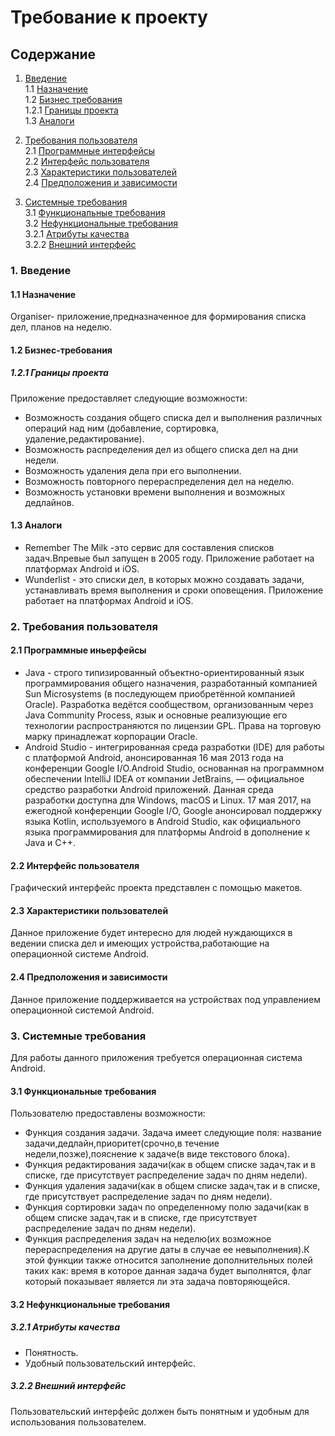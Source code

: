# Требование к проекту

## Содержание

1. [Введение](SRS.md#1-%D0%B2%D0%B2%D0%B5%D0%B4%D0%B5%D0%BD%D0%B8%D0%B5)  
1.1 [Назначение](SRS.md#11-%D0%BD%D0%B0%D0%B7%D0%BD%D0%B0%D1%87%D0%B5%D0%BD%D0%B8%D0%B5)  
1.2 [Бизнес требования](SRS.md#12-%D0%B1%D0%B8%D0%B7%D0%BD%D0%B5%D1%81-%D1%82%D1%80%D0%B5%D0%B1%D0%BE%D0%B2%D0%B0%D0%BD%D0%B8%D1%8F)  
1.2.1 [Границы проекта](SRS.md#121-%D0%B3%D1%80%D0%B0%D0%BD%D0%B8%D1%86%D1%8B-%D0%BF%D1%80%D0%BE%D0%B5%D0%BA%D1%82%D0%B0)  
1.3 [Аналоги](SRS.md#13-%D0%B0%D0%BD%D0%B0%D0%BB%D0%BE%D0%B3%D0%B8)  

2. [Требования пользователя](SRS.md#2-%D1%82%D1%80%D0%B5%D0%B1%D0%BE%D0%B2%D0%B0%D0%BD%D0%B8%D1%8F-%D0%BF%D0%BE%D0%BB%D1%8C%D0%B7%D0%BE%D0%B2%D0%B0%D1%82%D0%B5%D0%BB%D1%8F)  
2.1 [Программные интерфейсы](SRS.md#21-%D0%BF%D1%80%D0%BE%D0%B3%D1%80%D0%B0%D0%BC%D0%BC%D0%BD%D1%8B%D0%B5-%D0%B8%D0%BD%D1%8C%D0%B5%D1%80%D1%84%D0%B5%D0%B9%D1%81%D1%8B)  
2.2 [Интерфейс пользователя](SRS.md#22-%D0%B8%D0%BD%D1%82%D0%B5%D1%80%D1%84%D0%B5%D0%B9%D1%81-%D0%BF%D0%BE%D0%BB%D1%8C%D0%B7%D0%BE%D0%B2%D0%B0%D1%82%D0%B5%D0%BB%D1%8F)  
2.3 [Характеристики пользователей](SRS.md#23-%D1%85%D0%B0%D1%80%D0%B0%D0%BA%D1%82%D0%B5%D1%80%D0%B8%D1%81%D1%82%D0%B8%D0%BA%D0%B8-%D0%BF%D0%BE%D0%BB%D1%8C%D0%B7%D0%BE%D0%B2%D0%B0%D1%82%D0%B5%D0%BB%D0%B5%D0%B9)  
2.4 [Предположения и зависимости](SRS.md#24-%D0%BF%D1%80%D0%B5%D0%B4%D0%BF%D0%BE%D0%BB%D0%BE%D0%B6%D0%B5%D0%BD%D0%B8%D1%8F-%D0%B8-%D0%B7%D0%B0%D0%B2%D0%B8%D1%81%D0%B8%D0%BC%D0%BE%D1%81%D1%82%D0%B8)  

3. [Системные требования](SRS.md#3-%D1%81%D0%B8%D1%81%D1%82%D0%B5%D0%BC%D0%BD%D1%8B%D0%B5-%D1%82%D1%80%D0%B5%D0%B1%D0%BE%D0%B2%D0%B0%D0%BD%D0%B8%D1%8F)  
3.1 [Функциональные требования](SRS.md#31-%D1%84%D1%83%D0%BD%D0%BA%D1%86%D0%B8%D0%BE%D0%BD%D0%B0%D0%BB%D1%8C%D0%BD%D1%8B%D0%B5-%D1%82%D1%80%D0%B5%D0%B1%D0%BE%D0%B2%D0%B0%D0%BD%D0%B8%D1%8F)  
3.2 [Нефункциональные требования](SRS.md#32-%D0%BD%D0%B5%D1%84%D1%83%D0%BD%D0%BA%D1%86%D0%B8%D0%BE%D0%BD%D0%B0%D0%BB%D1%8C%D0%BD%D1%8B%D0%B5-%D1%82%D1%80%D0%B5%D0%B1%D0%BE%D0%B2%D0%B0%D0%BD%D0%B8%D1%8F)  
3.2.1 [Атрибуты качества](SRS.md#321-%D0%B0%D1%82%D1%80%D0%B8%D0%B1%D1%83%D1%82%D1%8B-%D0%BA%D0%B0%D1%87%D0%B5%D1%81%D1%82%D0%B2%D0%B0)  
3.2.2 [Внешний интерфейс](SRS.md#322-%D0%B2%D0%BD%D0%B5%D1%88%D0%BD%D0%B8%D0%B9-%D0%B8%D0%BD%D1%82%D0%B5%D1%80%D1%84%D0%B5%D0%B9%D1%81)  

### 1. Введение

#### 1.1 Назначение
Organiser- приложение,предназначенное для формирования списка дел, планов на неделю.

#### 1.2 Бизнес-требования

##### 1.2.1 Границы проекта

Приложение предоставляет следующие возможности:
* Возможность создания общего списка дел и выполнения различных операций над ним (добавление, сортировка, удаление,редактирование).
* Возможность распределения дел из общего списка дел на дни недели.
* Возможность удаления дела при его выполнении.
* Возможность повторного перераспределения дел на неделю.
* Возможность установки времени выполнения и возможных дедлайнов.

#### 1.3 Аналоги

* Remember The Milk -это сервис для составления списков задач.Впревые был запущен в 2005 году. Приложение работает на платформах Android и iOS.
* Wunderlist - это списки дел, в которых можно создавать задачи, устанавливать время выполнения и сроки оповещения. Приложение работает на платформах Android и iOS.

### 2. Требования пользователя

#### 2.1 Программные иньерфейсы

* Java - строго типизированный объектно-ориентированный язык программирования общего назначения, разработанный компанией Sun Microsystems (в последующем приобретённой компанией Oracle). Разработка ведётся сообществом, организованным через Java Community Process, язык и основные реализующие его технологии распространяются по лицензии GPL. Права на торговую марку принадлежат корпорации Oracle.
* Android Studio - интегрированная среда разработки (IDE) для работы с платформой Android, анонсированная 16 мая 2013 года на конференции Google I/O.Android Studio, основанная на программном обеспечении IntelliJ IDEA от компании JetBrains, — официальное средство разработки Android приложений. Данная среда разработки доступна для Windows, macOS и Linux. 17 мая 2017, на ежегодной конференции Google I/O, Google анонсировал поддержку языка Kotlin, используемого в Android Studio, как официального языка программирования для платформы Android в дополнение к Java и С++.

#### 2.2 Интерфейс пользователя 

Графический интерфейс проекта представлен с помощью макетов.

#### 2.3 Характеристики пользователей

Данное приложение будет интересно для людей нуждающихся в ведении списка дел и имеющих устройства,работающие на операционной системе Android.

#### 2.4 Предположения и зависимости

Данное приложение поддерживается на устройствах под управлением операционной системой Android.

### 3. Системные требования

Для работы данного приложения требуется операционная система Android.

#### 3.1 Функциональные требования

Пользователю предоставлены возможности:

* Функция создания задачи. Задача имеет следующие поля: название задачи,дедлайн,приоритет(срочно,в течение недели,позже),пояснение к задаче(в виде текстового блока).
* Функция редактирования задачи(как в общем списке задач,так и в списке, где присутствует распределение задач по дням недели).
* Функция удаления задачи(как в общем списке задач,так и в списке, где присутствует распределение задач по дням недели).
* Функция сортировки задач по определенному полю задачи(как в общем списке задач,так и в списке, где присутствует распределение задач по дням недели).
* Функция распределения задач на неделю(их возможное перераспределения на другие даты в случае ее невыполнения).К этой функции также относится заполнение дополнительных полей таких как: время в которое данная задача будет выполнятся, флаг который показывает является ли эта задача повторяющейся.



#### 3.2 Нефункциональные требования

##### 3.2.1 Атрибуты качества

* Понятность.
* Удобный пользовательский интерфейс.

##### 3.2.2 Внешний интерфейс

Пользовательский интерфейс должен быть понятным и удобным для использования пользователем.
